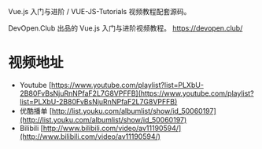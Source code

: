 Vue.js 入门与进阶 / VUE-JS-Tutorials 视频教程配套源码。

DevOpen.Club 出品的 Vue.js 入门与进阶视频教程。
https://devopen.club/

# 视频地址

* Youtube [https://www.youtube.com/playlist?list=PLXbU-2B80FvBsNjuRnNPfaF2L7G8VPFFB](https://www.youtube.com/playlist?list=PLXbU-2B80FvBsNjuRnNPfaF2L7G8VPFFB)
* 优酷播单 [http://list.youku.com/albumlist/show/id_50060197](http://list.youku.com/albumlist/show/id_50060197)  
* Bilibili [http://www.bilibili.com/video/av11190594/](http://www.bilibili.com/video/av11190594/)
